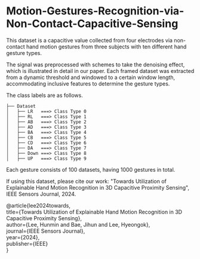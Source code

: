 # Motion-Gestures-Recognition-via-Non-Contact-Capacitive-Sensing


This dataset is a capacitive value collected from four electrodes via non-contact hand motion gestures from three subjects with ten different hand gesture types.

The signal was preprocessed with schemes to take the denoising effect, which is illustrated in detail in our paper. Each framed dataset was extracted from a dynamic threshold and windowed to a certain window length, accommodating inclusive features to determine the gesture types.

The class labels are as follows.

    ├── Dataset
    │   ├── LR   ===> Class Type 0
    │   ├── RL   ===> Class Type 1
    │   ├── AB   ===> Class Type 2
    │   ├── AD   ===> Class Type 3
    │   ├── BA   ===> Class Type 4
    │   ├── CB   ===> Class Type 5
    │   ├── CD   ===> Class Type 6
    │   ├── DA   ===> Class Type 7
    │   ├── Down ===> Class Type 8
    │   ├── UP   ===> Class Type 9
    
Each gesture consists of 100 datasets, having 1000 gestures in total.

If using this dataset, please cite our work: "Towards Utilization of Explainable Hand Motion Recognition in 3D Capacitive Proximity Sensing", IEEE Sensors Journal, 2024. <br>

@article{lee2024towards, <br>
  title={Towards Utilization of Explainable Hand Motion Recognition in 3D Capacitive Proximity Sensing}, <br>
  author={Lee, Hunmin and Bae, Jihun and Lee, Hyeongok}, <br>
  journal={IEEE Sensors Journal}, <br>
  year={2024}, <br>
  publisher={IEEE} <br>
}
